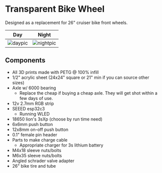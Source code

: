 # Transparent Bike Wheel

Designed as a replacement for 26" cruiser bike front wheels.

Day                        |  Night
:-------------------------:|:-------------------------:
![daypic](daypic.jpg)      | ![nightpic](nightpic.jpg)

## Components

- All 3D prints made with PETG @ 100% infill
- 1/2" acrylic sheet (24x24" square or 21" min if you can source other sizes)
- Axle w/ 6000 bearing
   - Replace the cheap if buying a cheap axle. They will get shot within a few days of use.
- 12v 2.7mm RGB strip
- SEEED esp32c3
   - Running WLED
- 18650 lion's 3sXp (choose by run time need)
- 6x6mm push button
- 12x8mm on-off push button
- 0.1" female pin header
- Parts to make charge cable
  - Appropriate charger for 3s lithium battery
- M4x18 sleeve nuts/bolts
- M6x35 sleeve nuts/bolts
- Angled schrader valve adapter
- 26" bike tire and tube
